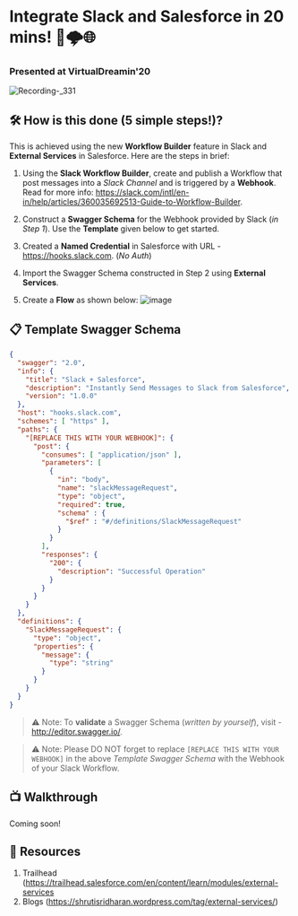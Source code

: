 # Integrate Slack and Salesforce in 20 mins! 💬🌩️🌐
### Presented at VirtualDreamin'20
![Recording-_331](https://user-images.githubusercontent.com/16715515/82121440-af546680-97aa-11ea-864d-da0d06ebdcfe.gif)

## 🛠️ How is this done (5 simple steps!)?

This is achieved using the new **Workflow Builder** feature in Slack and **External Services** in Salesforce. Here are the steps in brief:

1.  Using the **Slack Workflow Builder**, create and publish a Workflow that post messages into a _Slack Channel_ and is triggered by a **Webhook**. Read for more info: https://slack.com/intl/en-in/help/articles/360035692513-Guide-to-Workflow-Builder.

2.  Construct a **Swagger Schema** for the Webhook provided by Slack (_in Step 1_). Use the **Template** given below to get started.

3.  Created a **Named Credential** in Salesforce with URL - https://hooks.slack.com. (_No Auth_)

4.  Import the Swagger Schema constructed in Step 2 using **External Services**.

5.  Create a **Flow** as shown below:
![image](https://user-images.githubusercontent.com/16715515/82121553-9f895200-97ab-11ea-82d3-6e6aaa94f5d4.png)

## 📋 Template Swagger Schema
```json
{
  "swagger": "2.0",
  "info": {
    "title": "Slack + Salesforce",
    "description": "Instantly Send Messages to Slack from Salesforce",
    "version": "1.0.0"
  },
  "host": "hooks.slack.com",
  "schemes": [ "https" ],
  "paths": {
    "[REPLACE THIS WITH YOUR WEBHOOK]": {
      "post": {
        "consumes": [ "application/json" ],
        "parameters": [
          {
            "in": "body",
            "name": "slackMessageRequest",
            "type": "object",
            "required": true,
            "schema" : {
              "$ref" : "#/definitions/SlackMessageRequest"
            }
          }
        ],
        "responses": {
          "200": {
            "description": "Successful Operation"
          }
        }
      }
    }
  },
  "definitions": {
    "SlackMessageRequest": {
      "type": "object",
      "properties": {
        "message": {
          "type": "string"
        }
      }
    }
  }
}
```
> ⚠️ Note: To **validate** a Swagger Schema (_written by yourself_), visit - http://editor.swagger.io/.

> ⚠️ Note: Please DO NOT forget to replace `[REPLACE THIS WITH YOUR WEBHOOK]` in the above _Template Swagger Schema_ with the Webhook of your Slack Workflow.

## 📺 Walkthrough
Coming soon!

## 🔗 Resources
1. Trailhead (https://trailhead.salesforce.com/en/content/learn/modules/external-services
2. Blogs (https://shrutisridharan.wordpress.com/tag/external-services/)
